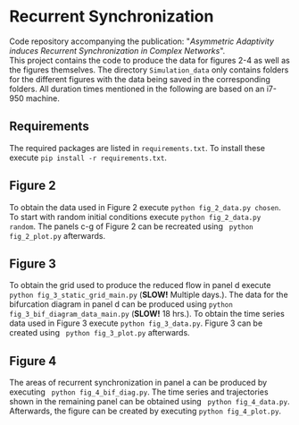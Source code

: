 # Recurrent Synchronization

Code repository accompanying the publication: "*Asymmetric Adaptivity induces Recurrent Synchronization in Complex Networks*".  
This project contains the code to produce the data for figures 2-4 as well as the figures themselves. The directory ``` Simulation_data ``` only contains folders for the different figures with the data being saved in the corresponding folders. All duration times mentioned in the following are based on an i7-950 machine.

## Requirements

The required packages are listed in ``` requirements.txt ```. To install these execute ``` pip install -r requirements.txt ```.

## Figure 2

To obtain the data used in Figure 2 execute ``` python fig_2_data.py chosen ```. To start with random initial conditions execute ``` python fig_2_data.py random ```. The panels c-g of Figure 2 can be recreated using ``` python fig_2_plot.py``` afterwards.

## Figure 3

To obtain the grid used to produce the reduced flow in panel d execute ``` python fig_3_static_grid_main.py``` (**SLOW!** Multiple days.). The data for the bifurcation diagram in panel d can be produced using ``` python fig_3_bif_diagram_data_main.py ``` (**SLOW!** 18 hrs.). To obtain the time series data used in Figure 3 execute ``` python fig_3_data.py ```. Figure 3 can be created using ``` python fig_3_plot.py``` afterwards.

## Figure 4

The areas of recurrent synchronization in panel a can be produced by executing ``` python fig_4_bif_diag.py```. The time series and trajectories shown in the remaining panel can be obtained using ``` python fig_4_data.py```. Afterwards, the figure can be created by executing ``` python fig_4_plot.py ```.
